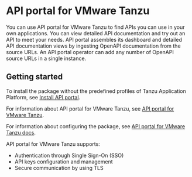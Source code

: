 # API portal for VMware Tanzu

You can use API portal for VMware Tanzu to find APIs you can use in your own applications. 
You can view detailed API documentation and try out an API to meet your needs. 
API portal assembles its dashboard and detailed API documentation views by ingesting OpenAPI documentation from the source URLs. 
An API portal operator can add any number of OpenAPI source URLs in a single instance.

## <a id='getting-started'></a> Getting started

To install the package without the predefined profiles of Tanzu Application Platform, see [Install API portal](install-api-portal.hbs.md).

For information about API portal for VMware Tanzu, see [API portal for VMware Tanzu](https://docs.vmware.com/en/API-portal-for-VMware-Tanzu/index.html).

For information about configuring the package, see [API portal for VMware Tanzu docs](https://docs.vmware.com/en/API-portal-for-VMware-Tanzu/1.2/api-portal/GUID-configuring-k8s.html).

API portal for VMware Tanzu supports:

- Authentication through Single Sign-On (SSO)
- API keys configuration and management
- Secure communication by using TLS

